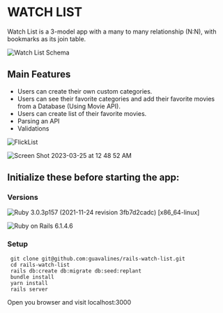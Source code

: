 # WATCH LIST

Watch List is a 3-model app with a many to many relationship (N:N), with bookmarks as its join table.


![Watch List Schema](https://user-images.githubusercontent.com/100665876/210877301-71272343-532e-42f7-8449-1af1b1e182fe.jpeg)

## Main Features

- Users can create their own custom categories.
- Users can see their favorite categories and add their favorite movies from a Database (Using Movie API).
- Users can create list of their favorite movies.
- Parsing an API
- Validations

![FlickList](https://user-images.githubusercontent.com/100665876/227837603-df7d6b80-291f-4584-abdc-f3ba18d3d456.jpeg)

![Screen Shot 2023-03-25 at 12 48 52 AM](https://user-images.githubusercontent.com/100665876/227704876-b34c65bd-820b-477b-86eb-0233b898683a.jpeg)


## Initialize these before starting the app:

### Versions


![Ruby](https://img.shields.io/badge/Ruby-CC342D?style=for-the-badge&logo=ruby&logoColor=white) 3.0.3p157 (2021-11-24 revision 3fb7d2cadc) [x86_64-linux]

![Ruby on Rails](https://img.shields.io/badge/Ruby_on_Rails-CC0000?style=for-the-badge&logo=ruby-on-rails&logoColor=white) 6.1.4.6

### Setup

```
 git clone git@github.com:guavalines/rails-watch-list.git
 cd rails-watch-list
 rails db:create db:migrate db:seed:replant
 bundle install
 yarn install
 rails server
```

Open you browser and visit localhost:3000
